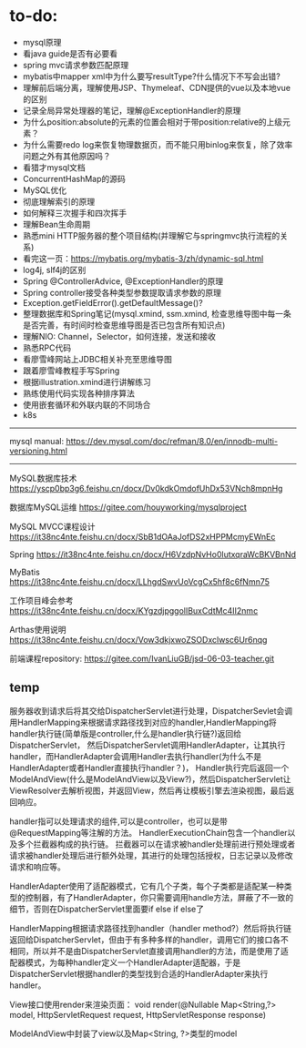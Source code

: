 # to-do:

- mysql原理
- 看java guide是否有必要看
- spring mvc请求参数匹配原理
- mybatis中mapper xml中为什么要写resultType?什么情况下不写会出错?
- 理解前后端分离，理解使用JSP、Thymeleaf、CDN提供的vue以及本地vue的区别
- 记录全局异常处理器的笔记，理解@ExceptionHandler的原理
- 为什么position:absolute的元素的位置会相对于带position:relative的上级元素？
- 为什么需要redo log来恢复物理数据页，而不能只用binlog来恢复，除了效率问题之外有其他原因吗？
- 看猎才mysql文档
- ConcurrentHashMap的源码
- MySQL优化
- 彻底理解索引的原理
- 如何解释三次握手和四次挥手
- 理解Bean生命周期
- 熟悉mini HTTP服务器的整个项目结构(并理解它与springmvc执行流程的关系)
- 看完这一页：https://mybatis.org/mybatis-3/zh/dynamic-sql.html
- log4j, slf4j的区别
- Spring @ControllerAdvice, @ExceptionHandler的原理
- Spring controller接受各种类型参数提取请求参数的原理
- Exception.getFieldError().getDefaultMessage()?
- 整理数据库和Spring笔记(mysql.xmind, ssm.xmind, 检查思维导图中每一条是否完善，有时间时检查思维导图是否已包含所有知识点)
- 理解NIO: Channel，Selector，如何连接，发送和接收
- 熟悉RPC代码
- 看廖雪峰网站上JDBC相关补充至思维导图
- 跟着廖雪峰教程手写Spring
- 根据illustration.xmind进行讲解练习
- 熟练使用代码实现各种排序算法
- 使用嵌套循环和外联内联的不同场合
- k8s

---
mysql manual:
https://dev.mysql.com/doc/refman/8.0/en/innodb-multi-versioning.html

---
MySQL数据库技术
https://yscp0bp3g6.feishu.cn/docx/Dv0kdkOmdofUhDx53VNch8mpnHg

数据库MySQL运维
https://gitee.com/houyworking/mysqlproject

MySQL MVCC课程设计
https://it38nc4nte.feishu.cn/docx/SbB1dOAaJofDS2xHPPMcmyEWnEc

Spring
https://it38nc4nte.feishu.cn/docx/H6VzdpNvHo0lutxqraWcBKVBnNd

MyBatis
https://it38nc4nte.feishu.cn/docx/LLhgdSwvUoVcgCx5hf8c6fNmn75

工作项目峰会参考
https://it38nc4nte.feishu.cn/docx/KYgzdjpggolIBuxCdtMc4II2nmc

Arthas使用说明
https://it38nc4nte.feishu.cn/docx/Vow3dkjxwoZSODxclwsc6Ur6nqg

前端课程repository:
https://gitee.com/IvanLiuGB/jsd-06-03-teacher.git

temp
---
服务器收到请求后将其交给DispatcherServlet进行处理，DispatcherSevlet会调用HandlerMapping来根据请求路径找到对应的handler,HandlerMapping将handler执行链(简单版是controller,什么是handler执行链?)返回给DispatcherServlet，
然后DispatcherServlet调用HandlerAdapter，让其执行handler，而HandlerAdapter会调用Handler去执行handler(为什么不是HandlerAdapter或者Handler直接执行handler？)，
Handler执行完后返回一个ModelAndView(什么是ModelAndView以及View?)，然后DispatcherServlet让ViewResolver去解析视图，并返回View，然后再让模板引擎去渲染视图，最后返回响应。

handler指可以处理请求的组件,可以是controller，也可以是带@RequestMapping等注解的方法。
HandlerExecutionChain包含一个handler以及多个拦截器构成的执行链。
拦截器可以在请求被handler处理前进行预处理或者请求被handler处理后进行额外处理，其进行的处理包括授权，日志记录以及修改请求和响应等。

HandlerAdapter使用了适配器模式，它有几个子类，每个子类都是适配某一种类型的控制器，有了HandlerAdapter，你只需要调用handle方法，屏蔽了不一致的细节，否则在DispatcherServlet里面要if else if else了


HandlerMapping根据请求路径找到handler（handler method?）然后将执行链返回给DispatcherServlet，但由于有多种多样的handler，调用它们的接口各不相同，所以并不是由DispatcherServlet直接调用handler的方法，而是使用了适配器模式，为每种handler定义一个HandlerAdapter适配器，于是DispatcherServlet根据handler的类型找到合适的HandlerAdapter来执行handler。

View接口使用render来渲染页面：
void render(@Nullable Map<String,?> model, HttpServletRequest request, HttpServletResponse response)

ModelAndView中封装了view以及Map<String, ?>类型的model

